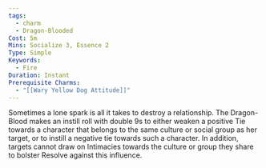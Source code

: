 ```yaml
---
tags:
  - charm
  - Dragon-Blooded
Cost: 5m
Mins: Socialize 3, Essence 2
Type: Simple
Keywords:
  - Fire
Duration: Instant
Prerequisite Charms:
  - "[[Wary Yellow Dog Attitude]]"
---
```

Sometimes a lone spark is all it takes to destroy a relationship. The Dragon-Blood makes an instill roll with double 9s to either weaken a positive Tie towards a character that belongs to the same culture or social group as her target, or to instill a negative tie towards such a character. In addition, targets cannot draw on Intimacies towards the culture or group they share to bolster Resolve against this influence.